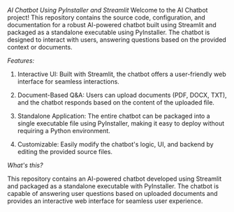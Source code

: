 *AI Chatbot Using PyInstaller and Streamlit*
Welcome to the AI Chatbot project! This repository contains the source code, configuration, and documentation for a robust AI-powered chatbot built using Streamlit and packaged as a standalone executable using PyInstaller. The chatbot is designed to interact with users, answering questions based on the provided context or documents.

*Features:*

1. Interactive UI: Built with Streamlit, the chatbot offers a user-friendly web interface for seamless interactions.

2. Document-Based Q&A: Users can upload documents (PDF, DOCX, TXT), and the chatbot responds based on the content of the uploaded file.

3. Standalone Application: The entire chatbot can be packaged into a single executable file using PyInstaller, making it easy to deploy without requiring a Python environment.

4. Customizable: Easily modify the chatbot's logic, UI, and backend by editing the provided source files.

*What's this?*

This repository contains an AI-powered chatbot developed using Streamlit and packaged as a standalone executable with PyInstaller. The chatbot is capable of answering user questions based on uploaded documents and provides an interactive web interface for seamless user experience.
